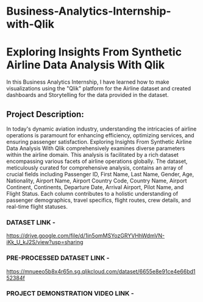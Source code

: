 # Business-Analytics-Internship-with-Qlik
# Exploring Insights From Synthetic Airline Data Analysis With Qlik

In this Business Analytics Internship, I have learned how to make visualizations using the "Qlik" platform for the Airline dataset and created dashboards and Storytelling for the data provided in the dataset.

## Project Description: 
   In today's dynamic aviation industry, understanding the intricacies of airline operations is paramount for enhancing efficiency, optimizing services, and ensuring passenger satisfaction. Exploring Insights From Synthetic Airline Data Analysis With Qlik comprehensively examines diverse parameters within the airline domain. This analysis is facilitated by a rich dataset encompassing various facets of airline operations globally. 
   The dataset, meticulously curated for comprehensive analysis, contains an array of crucial fields including Passenger ID, First Name, Last Name, Gender, Age, Nationality, Airport Name, Airport Country Code, Country Name, Airport Continent, Continents, Departure Date, Arrival Airport, Pilot Name, and Flight Status. Each column contributes to a holistic understanding of passenger demographics, travel specifics, flight routes, crew details, and real-time flight statuses.

### DATASET LINK -
https://drive.google.com/file/d/1in5omMSYozGRYVHhWdmVN-iKk_U_kJ2S/view?usp=sharing

### PRE-PROCESSED DATASET LINK -
https://mnueeo5b8x4r65n.sg.qlikcloud.com/dataset/6655e8e91ce4e66bd152384f

### PROJECT DEMONSTRATION VIDEO LINK -


